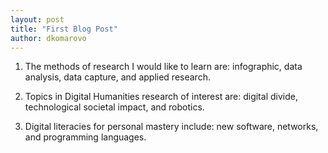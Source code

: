 ```yaml
---
layout: post
title: "First Blog Post"
author: dkomarovo
---
```


1. The methods of research I would like to learn are: infographic, data analysis, data capture, and applied research.

2. Topics in Digital Humanities research of interest are: digital divide, technological societal impact, and robotics.

3. Digital literacies for personal mastery include: new software, networks, and programming languages.
